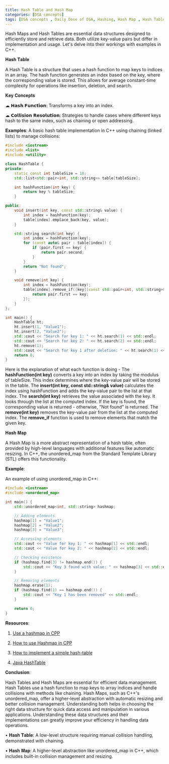 ```yaml
---
title: Hash Table and Hash Map
categories: [DSA concepts]
tags: [DSA concepts , Daily Dose of DSA, Hashing, Hash Map , Hash Table]
---
```


Hash Maps and Hash Tables are essential data structures designed to efficiently store and retrieve data. Both utilize key-value pairs but differ in implementation and usage. Let's delve into their workings with examples in C++.


𝐇𝐚𝐬𝐡 𝐓𝐚𝐛𝐥𝐞

A Hash Table is a structure that uses a hash function to map keys to indices in an array. The hash function generates an index based on the key, where the corresponding value is stored. This allows for average constant-time complexity for operations like insertion, deletion, and search.


𝐊𝐞𝐲 𝐂𝐨𝐧𝐜𝐞𝐩𝐭𝐬

☁︎ 𝗛𝗮𝘀𝗵 𝗙𝘂𝗻𝗰𝘁𝗶𝗼𝗻: Transforms a key into an index.

☁︎ 𝗖𝗼𝗹𝗹𝗶𝘀𝗶𝗼𝗻 𝗥𝗲𝘀𝗼𝗹𝘂𝘁𝗶𝗼𝗻: Strategies to handle cases where different keys hash to the same index, such as chaining or open addressing.


𝐄𝐱𝐚𝐦𝐩𝐥𝐞𝐬:
A basic hash table implementation in C++ using chaining (linked lists) to manage collisions:

```cpp
#include <iostream>
#include <list>
#include <utility>

class HashTable {
private:
    static const int tableSize = 10;
    std::list<std::pair<int, std::string>> table[tableSize];

    int hashFunction(int key) {
        return key % tableSize;
    }

public:
    void insert(int key, const std::string& value) {
        int index = hashFunction(key);
        table[index].emplace_back(key, value);
    }

    std::string search(int key) {
        int index = hashFunction(key);
        for (const auto& pair : table[index]) {
            if (pair.first == key) {
                return pair.second;
            }
        }
        return "Not found";
    }

    void remove(int key) {
        int index = hashFunction(key);
        table[index].remove_if([key](const std::pair<int, std::string>& pair) {
            return pair.first == key;
        });
    }
};

int main() {
    HashTable ht;
    ht.insert(1, "Value1");
    ht.insert(2, "Value2");
    std::cout << "Search for key 1: " << ht.search(1) << std::endl;
    std::cout << "Search for key 2: " << ht.search(2) << std::endl;
    ht.remove(1);
    std::cout << "Search for key 1 after deletion: " << ht.search(1) << std::endl;
    return 0;
}
```

Here is the explanation of what each function is doing - The **hashFunction(int key)** converts a key into an index by taking the modulus of tableSize. This index determines where the key-value pair will be stored in the table. The **insert(int key, const std::string& value)** calculates the index using hashFunction and adds the key-value pair to the list at that index. The **search(int key)** retrieves the value associated with the key. It looks through the list at the computed index. If the key is found, the corresponding value is returned - otherwise, "Not found" is returned. The **remove(int key)** removes the key-value pair from the list at the computed index. The **remove_if** function is used to remove elements that match the given key.

𝐇𝐚𝐬𝐡 𝐌𝐚𝐩

A Hash Map is a more abstract representation of a hash table, often provided by high-level languages with additional features like automatic resizing. In C++, the unordered_map from the Standard Template Library (STL) offers this functionality.

𝐄𝐱𝐚𝐦𝐩𝐥𝐞:

An example of using unordered_map in C++:

```cpp
#include <iostream>
#include <unordered_map>

int main() {
    std::unordered_map<int, std::string> hashmap;

    // Adding elements
    hashmap[1] = "Value1";
    hashmap[2] = "Value2";
    hashmap[3] = "Value3";

    // Accessing elements
    std::cout << "Value for key 1: " << hashmap[1] << std::endl;
    std::cout << "Value for key 2: " << hashmap[2] << std::endl;

    // Checking existence
    if (hashmap.find(3) != hashmap.end()) {
        std::cout << "Key 3 found with value: " << hashmap[3] << std::endl;
    }

    // Removing elements
    hashmap.erase(1);
    if (hashmap.find(1) == hashmap.end()) {
        std::cout << "Key 1 has been removed" << std::endl;
    }

    return 0;
}
```


𝐑𝐞𝐬𝐨𝐮𝐫𝐜𝐞𝐬: 

1) [Use a hashmap in CPP](https://www.delftstack.com/howto/cpp/use-a-hashmap-in-cpp/)

2) [How to use Hashmap in CPP](https://www.geeksforgeeks.org/how-to-use-hashmap-in-cpp/)

3) [How to implement a simple hash-table](https://www.digitalocean.com/community/tutorials/hash-table-in-c-plus-plus)

4) [Java HashTable](https://www.javatpoint.com/java-hashtable)  

𝐂𝐨𝐧𝐜𝐥𝐮𝐬𝐢𝐨𝐧:

Hash Tables and Hash Maps are essential for efficient data management. Hash Tables use a hash function to map keys to array indices and handle collisions with methods like chaining. Hash Maps, such as C++'s unordered_map, offer a higher-level abstraction with automatic resizing and better collision management. Understanding both helps in choosing the right data structure for quick data access and manipulation in various applications. Understanding these data structures and their implementations can greatly improve your efficiency in handling data operations.


• 𝐇𝐚𝐬𝐡 𝐓𝐚𝐛𝐥𝐞: A low-level structure requiring manual collision handling, demonstrated with chaining.

• 𝐇𝐚𝐬𝐡 𝐌𝐚𝐩: A higher-level abstraction like unordered_map in C++, which includes built-in collision management and resizing.

